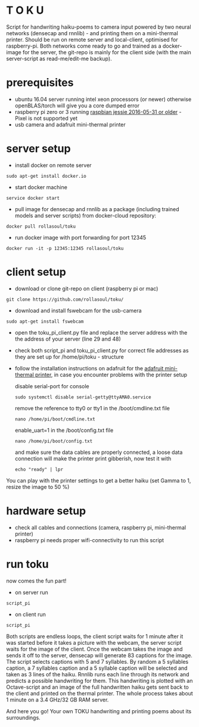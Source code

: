 # T O K U

Script for handwriting haiku-poems to camera input powered by two neural networks (densecap and rnnlib) - and printing them on a mini-thermal printer. Should be run on remote server and local-client, optimised for raspberry-pi. Both networks come ready to go and trained as a docker-image for the server, the git-repo is mainly for the client side (with the main server-script as read-me/edit-me backup). 

# prerequisites
- ubuntu 16.04 server running intel xeon processors (or newer) otherwise openBLAS/torch will give you a core dumped error
- raspberry pi zero or 3 running [raspbian jessie 2016-05-31 or older](http://downloads.raspberrypi.org/raspbian/images/) - Pixel is not supported yet
- usb camera and adafruit mini-thermal printer

# server setup

- install docker on remote server
```
sudo apt-get install docker.io
```

- start docker machine
```
service docker start
```

- pull image for densecap and rnnlib as a package (including trained models and server scripts) from docker-cloud repository:
```
docker pull rollasoul/toku
```

- run docker image with port forwarding for port 12345
```
docker run -it -p 12345:12345 rollasoul/toku
```

# client setup

- download or clone git-repo on client (raspberry pi or mac)
```
git clone https://github.com/rollasoul/toku/
```

- download and install fswebcam for the usb-camera
```
sudo apt-get install fswebcam
```

- open the toku_pi_client.py file and replace the server address with the the address of your server (line 29 and 48)

- check both script_pi and toku_pi_client.py for correct file addresses as they are set up for /home/pi/toku - structure

- follow the installation instructions on adafruit for the [adafruit mini-thermal printer](https://learn.adafruit.com/networked-thermal-printer-using-cups-and-raspberry-pi/overview), in case you encounter problems with the printer setup

  disable serial-port for console
  ```
  sudo systemctl disable serial-getty@ttyAMA0.service
  ```
  remove the reference to tty0 or tty1 in the /boot/cmdline.txt file
  ```
  nano /home/pi/boot/cmdline.txt
  ```
  enable_uart=1 in the /boot/config.txt file
  ```
  nano /home/pi/boot/config.txt
  ```
  and make sure the data cables are properly connected, a loose data connection will make the printer print gibberish, now test it with 
  ```
  echo "ready" | lpr
  ```  
 You can play with the printer settings to get a better haiku (set Gamma to 1, resize the image to 50 %)
  
# hardware setup

- check all cables and connections (camera, raspberry pi, mini-thermal printer)
- raspberry pi needs proper wifi-connectivity to run this script

# run toku

now comes the fun part! 

- on server run
```
script_pi
```

- on client run 
```
script_pi
```

Both scripts are endless loops, the client script waits for 1 minute after it was started before it takes a picture with the webcam, the server script waits for the image of the client. Once the webcam takes the image and sends it off to the server, densecap will generate 83 captions for the image. The script selects captions with 5 and 7 syllables. By random a 5 syllables caption, a 7 syllables caption and a 5 syllable caption will be selected and taken as 3 lines of the haiku. Rnnlib runs each line through its network and predicts a possible handwriting for them. This handwriting is plotted with an Octave-script and an image of the full handwritten haiku gets sent back to the client and printed on the thermal printer. The whole process takes about 1 minute on a 3.4 GHz/32 GB RAM server. 

And here you go! Your own TOKU handwriting and printing poems about its surroundings.   
